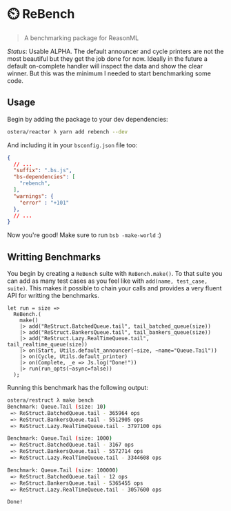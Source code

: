 # :timer_clock: ReBench
> A benchmarking package for ReasonML

*Status*: Usable ALPHA. The default announcer and cycle printers are not the
most beautiful but they get the job done for now. Ideally in the future a
default on-complete handler will inspect the data and show the clear winner. But
this was the minimum I needed to start benchmarking some code.

## Usage

Begin by adding the package to your dev dependencies:

```sh
ostera/reactor λ yarn add rebench --dev
```

And including it in your `bsconfig.json` file too:

```json
{
  // ...
  "suffix": ".bs.js",
  "bs-dependencies": [
    "rebench",
  ],
  "warnings": {
    "error" : "+101"
  },
  // ... 
}
```

Now you're good! Make sure to run `bsb -make-world` :)

## Writting Benchmarks

You begin by creating a `ReBench` suite with `ReBench.make()`. To that suite you
can add as many test cases as you feel like with `add(name, test_case, suite)`.
This makes it possible to chain your calls and provides a very fluent API for
writting the benchmarks.

```reason
let run = size =>
  ReBench.(
    make()
    |> add("ReStruct.BatchedQueue.tail", tail_batched_queue(size))
    |> add("ReStruct.BankersQueue.tail", tail_bankers_queue(size))
    |> add("ReStruct.Lazy.RealTimeQueue.tail", tail_realtime_queue(size))
    |> on(Start, Utils.default_announcer(~size, ~name="Queue.Tail"))
    |> on(Cycle, Utils.default_printer)
    |> on(Complete, _e => Js.log("Done!"))
    |> run(run_opts(~async=false))
  );
```

Running this benchmark has the following output:

```sh
ostera/restruct λ make bench
Benchmark: Queue.Tail (size: 10)
 => ReStruct.BatchedQueue.tail - 365964 ops
 => ReStruct.BankersQueue.tail - 5512905 ops
 => ReStruct.Lazy.RealTimeQueue.tail - 3797100 ops

Benchmark: Queue.Tail (size: 1000)
 => ReStruct.BatchedQueue.tail - 3167 ops
 => ReStruct.BankersQueue.tail - 5572714 ops
 => ReStruct.Lazy.RealTimeQueue.tail - 3344608 ops

Benchmark: Queue.Tail (size: 100000)
 => ReStruct.BatchedQueue.tail - 12 ops
 => ReStruct.BankersQueue.tail - 5365455 ops
 => ReStruct.Lazy.RealTimeQueue.tail - 3057600 ops

Done!
```
